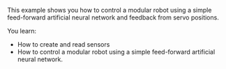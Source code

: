 This example shows you how to control a modular robot using a simple feed-forward artificial neural network and feedback from servo positions.

You learn:
- How to create and read sensors
- How to control a modular robot using a simple feed-forward artificial neural network.
